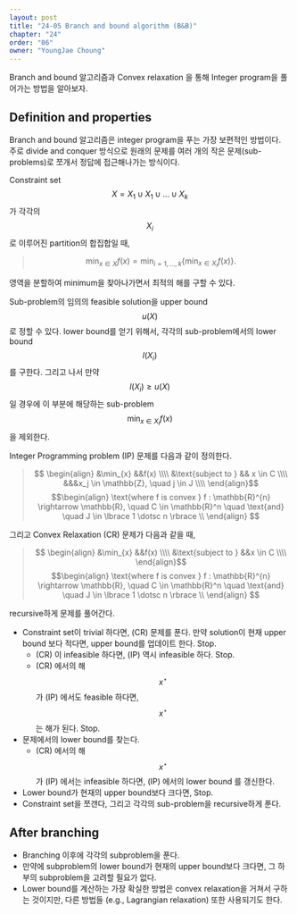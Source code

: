 ```yaml
---
layout: post
title: "24-05 Branch and bound algorithm (B&B)"
chapter: "24"
order: "06"
owner: "YoungJae Choung"
---
```


Branch and bound 알고리즘과 Convex relaxation 을 통해 Integer program을 풀어가는 방법을 알아보자.

## Definition and properties
Branch and bound 알고리즘은 integer program을 푸는 가장 보편적인 방법이다. 주로 divide and conquer 방식으로 원래의 문제를 여러 개의 작은 문제(sub-problems)로 쪼개서 정답에 접근해나가는 방식이다. 

Constraint set $$X = X_{1} \cup X_{1} \cup \dotsc \cup X_{k}$$ 가 각각의 $$X_{i}$$로 이루어진 partition의 합집합일 때,
> $$ \min_{x \in X} f(x) = \min_{i = 1, \dotsc , k} \lbrace \min_{x \in X_{i}} f(x) \rbrace .$$

영역을 분할하여 minimum을 찾아나가면서 최적의 해를 구할 수 있다.

Sub-problem의 임의의 feasible solution을 upper bound $$u(X)$$로 정할 수 있다. lower bound를 얻기 위해서, 각각의 sub-problem에서의 lower bound $$l(X_{i})$$ 를 구한다. 그리고 나서 만약 $$l(X_{i}) \geq u(X)$$ 일 경우에 이 부분에 해당하는 sub-problem $$\min_{x \in X_{i}} f(x)$$ 을 제외한다. 
 
Integer Programming problem (IP) 문제를 다음과 같이 정의한다.

> $$
> \begin{align}
> &\min_{x} &&f(x) \\\\
> &\text{subject to } && x \in C \\\\
> &&&x_j \in \mathbb{Z}, \quad j \in J \\\\
> \end{align}$$
> $$\begin{align}
> \text{where f is convex } f : \mathbb{R}^{n} \rightarrow \mathbb{R}, \quad C \in \mathbb{R}^n 
\quad \text{and} \quad J \in \lbrace 1 \dotsc n \rbrace \\
> \end{align}
> $$

그리고 Convex Relaxation (CR) 문제가 다음과 같을 때,

> $$
> \begin{align}
> &\min_{x} &&f(x) \\\\
> &\text{subject to } &&x \in C \\\\
> \end{align}$$
> $$\begin{align}
> \text{where f is convex } f : \mathbb{R}^{n} \rightarrow \mathbb{R}, \quad C \in \mathbb{R}^n 
\quad \text{and} \quad J \in \lbrace 1 \dotsc n \rbrace \\
> \end{align}
> $$

recursive하게 문제를 풀어간다.

* Constraint set이 trivial 하다면, (CR) 문제를 푼다. 만약 solution이 현재 upper bound 보다 적다면, upper bound를 업데이트 한다. Stop.
    * (CR) 이 infeasible 하다면, (IP) 역시 infeasible 하다. Stop.
    * (CR) 에서의 해 $$x^{\star}$$가 (IP) 에서도 feasible 하다면, $$x^{\star}$$는 해가 된다. Stop.
* 문제에서의 lower bound를 찾는다.
    * (CR) 에서의 해 $$x^{\star}$$가 (IP) 에서는 infeasible 하다면, (IP) 에서의 lower bound 를 갱신한다.
* Lower bound가 현재의 upper bound보다 크다면, Stop.
* Constraint set을 쪼갠다, 그리고 각각의 sub-problem을 recursive하게 푼다.


## After branching

* Branching 이후에 각각의 subproblem을 푼다.
* 만약에 subproblem의 lower bound가 현재의 upper bound보다 크다면, 그 하부의 subproblem을 고려할 필요가 없다.
* Lower bound를 계산하는 가장 확실한 방법은 convex relaxation을 거쳐서 구하는 것이지만, 다른 방법들 (e.g., Lagrangian relaxation) 또한 사용되기도 한다.
